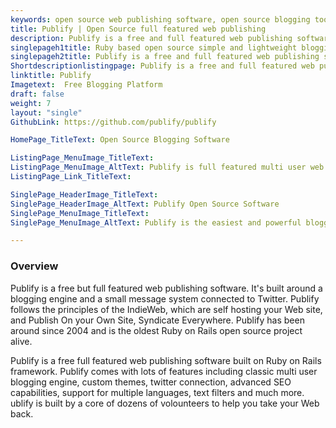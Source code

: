```yaml
---
keywords: open source web publishing software, open source blogging tool, create blog or website, open source blogging engine
title: Publify | Open Source full featured web publishing
description: Publify is a free and full featured web publishing software. It is simple and powerful with multi-user blogging engine, custom themes, advance SEO and much more
singlepageh1title: Ruby based open source simple and lightweight blogging tool
singlepageh2title: Publify is a free and full featured web publishing software. It is simple and powerful with multi-user blogging engine, custom themes, advance SEO and much more
Shortdescriptionlistingpage: Publify is a free and full featured web publishing software. It is simple and powerful with multi-user blogging engine, custom themes, advance SEO and much more
linktitle: Publify
Imagetext:  Free Blogging Platform 
draft: false
weight: 7
layout: "single"
GithubLink: https://github.com/publify/publify

HomePage_TitleText: Open Source Blogging Software

ListingPage_MenuImage_TitleText: 
ListingPage_MenuImage_AltText: Publify is full featured multi user web publishing software.
ListingPage_Link_TitleText: 

SinglePage_HeaderImage_TitleText: 
SinglePage_HeaderImage_AltText: Publify Open Source Software
SinglePage_MenuImage_TitleText: 
SinglePage_MenuImage_AltText: Publify is the easiest and powerful blogging platform.

---
```


### Overview

Publify is a free but full featured web publishing software. It's built around a blogging engine and a small message system connected to Twitter. Publify follows the principles of the IndieWeb, which are self hosting your Web site, and Publish On your Own Site, Syndicate Everywhere. Publify has been around since 2004 and is the oldest Ruby on Rails open source project alive.

Publify is a free full featured web publishing software built on Ruby on Rails framework. Publify comes with lots of features including classic multi user blogging engine, custom themes, twitter connection, advanced SEO capabilities, support for multiple languages, text filters and much more. ublify is built by a core of dozens of volounteers to help you take your Web back.

